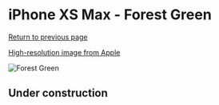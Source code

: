 # iPhone XS Max - Forest Green

[Return to previous page](/iphone_x)

[High-resolution image from Apple](https://store.storeimages.cdn-apple.com/8756/as-images.apple.com/is/MTEV2?wid=4500&hei=4500&fmt=png)

<div style="width: 500px"><img src="/almost_uncompressed/MTEV2.webp" alt="Forest Green"></div>

## Under construction
